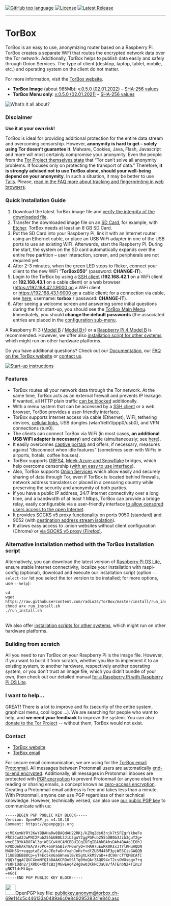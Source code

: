 [![GitHub top language](https://img.shields.io/github/languages/top/radio24/torbox.svg?style=flat-square)](https://github.com/radio24/torbox/search?l=Shell)
[![License](https://img.shields.io/github/license/radio24/torbox.svg?style=flat-square)](https://github.com/radio24/TorBox/blob/master/LICENSE)
[![Latest Release](https://img.shields.io/github/release/radio24/torbox.svg?style=flat-square)](https://github.com/radio24/TorBox/releases/latest)
- - -
# TorBox
TorBox is an easy to use, anonymizing router based on a Raspberry Pi. TorBox creates a separate WiFi that routes the encrypted network data over the Tor network. Additionally, TorBox helps to publish data easily and safely through Onion Services. The type of client (desktop, laptop, tablet, mobile, etc.) and operating system on the client do not matter.

For more information, visit the [TorBox website](https://www.torbox.ch).<br />
* **TorBox Image** (about 985Mb): [v.0.5.0 (02.01.2022)](https://www.torbox.ch/data/torbox-20220102-v050.gz) – [SHA-256 values](https://www.torbox.ch/?page_id=1128)<br />
* **TorBox Menu only**: [v.0.5.0 (02.01.2021)](https://www.torbox.ch/data/torbox050-20220102.zip) – [SHA-256 values](https://www.torbox.ch/?page_id=1128)<br />

![What’s it all about?](https://www.torbox.ch/wp-content/uploads/2019/01/TorBox400-e1548096878388.jpg)

### Disclaimer
**Use it at your own risk!**

TorBox is ideal for providing additional protection for the entire data stream and overcoming censorship. However, **anonymity is hard to get – solely using Tor doesn’t guarantee it**. Malware, Cookies, Java, Flash, Javascript and more will most certainly compromise your anonymity. Even the people from the [Tor Project themselves state](https://2019.www.torproject.org/about/overview.html.en#stayinganonymous) that “Tor can’t solve all anonymity problems. It focuses only on protecting the transport of data.” Therefore, **it is strongly advised not to use TorBox alone, should your well-being depend on your anonymity**. In such a situation, it may be better to use [Tails](https://tails.boum.org/). Please, [read in the FAQ more about tracking and fingerprinting in web browsers](https://www.torbox.ch/?page_id=112#can-tor-protect-me-against-tracking-andor-fingerprinting-in-webbrowser-to-guaranty-my-anonymity-accessing-a-website).

### Quick Installation Guide
1. Download the latest TorBox image file and [verify the integrity of the downloaded file](https://www.torbox.ch/?page_id=1128).
2. Transfer the downloaded image file on an [SD Card](https://en.wikipedia.org/wiki/Secure_Digital), for example, with [Etcher](https://www.balena.io/etcher/). TorBox needs at least an 8 GB SD Card.
3. Put the SD Card into your Raspberry Pi, link it with an Internet router using an Ethernet cable, or place an USB WiFi adapter in one of the USB ports to use an existing WiFi. Afterwards, start the Raspberry Pi. During the start, the system on the SD card automatically expands over the entire free partition – user interaction, screen, and peripherals are not required yet.
4. After 2-3 minutes, when the green LED stops to flicker, connect your client to the new WiFi “**TorBox050**” (password: **CHANGE-IT**).
5. Login to the TorBox by using a [SSH client](https://www.torbox.ch/?page_id=112#which-ssh-client-do-you-prefer) (**192.168.42.1** on a WiFi client or **192.168.43.1** on a cable client) or a web browser (https://192.168.42.1:9000 on a WiFi client or https://192.168.43.1:9000 on a cable client; for a connection via cable, see [here](https://www.torbox.ch/?page_id=775); username: **torbox** / password: **CHANGE-IT**).
6. After seeing a welcome screen and answering some initial questions during the first start-up, you should see the [TorBox Main Menu](https://www.torbox.ch/?page_id=775). Immediately, you should **change the default passwords** (the associated entries are placed in the [configuration sub-menu](https://www.torbox.ch/?page_id=875).

A Raspberry Pi 3 ([Model B](https://www.raspberrypi.org/products/raspberry-pi-3-model-b/) / [Model B+](https://www.raspberrypi.org/products/raspberry-pi-3-model-b-plus/)) or a [Raspberry Pi 4 Model B](https://www.raspberrypi.org/products/raspberry-pi-4-model-b/) is recommended. However, we offer also [installation script for other systems](https://www.torbox.ch/?page_id=1168#others), which might run on other hardware platforms.

Do you have additional questions? Check out our [Documentation](https://www.torbox.ch/?page_id=775), our [FAQ on the TorBox website](https://www.torbox.ch/?page_id=112) or [contact us](mailto:anonym@torbox.ch).

[![Start-up instructions](https://www.torbox.ch/wp-content/uploads/2022/01/TorBox-A5-RPI4-050-e1642257894825.png)](https://www.torbox.ch/wp-content/uploads/2022/01/TorBox-A5-RPI4-050.png)

### Features
* TorBox routes all your network data through the Tor network. At the same time, TorBox acts as an external firewall and prevents IP leakage. If wanted, all HTTP plain traffic [can be blocked](https://www.torbox.ch/?page_id=875) additionally.
* With a menu system that can be accessed by a [SSH client](https://www.torbox.ch/?page_id=112#which-ssh-client-do-you-prefer) or a web browser, TorBox provides a user-friendly interface.
* TorBox supports Internet access via cable (Ethernet), WiFi, tethering devices, [cellular links](https://www.torbox.ch/?page_id=1030), USB dongles (wlan1/eth1/ppp0/usb0), and VPN connections (tun0).
* The clients can connect TorBox via WiFi (in most cases, **an additional USB WiFi adapter is necessary**) and cable (simultaneously; see [here](https://www.torbox.ch/?page_id=775)).
* It easily overcomes [captive portals](https://en.wikipedia.org/wiki/Captive_portal) and offers, if necessary, measures against “disconnect when idle features” (sometimes seen with WiFis in airports, hotels, coffee houses).
* TorBox supports [OBFS4](https://2019.www.torproject.org/docs/pluggable-transports.html), [Meek-Azure and Snowflake](https://tb-manual.torproject.org/circumvention/) bridges, which help overcome censorship ([with an easy to use interface](https://www.torbox.ch/?page_id=797)).
* Also, TorBox supports [Onion Services](https://community.torproject.org/onion-services/) which allow easily and securely sharing of data through Tor, even if TorBox is located behind firewalls, network address translators or placed in a censoring country while preserving the security and anonymity of both parties.
* If you have a public IP address, 24/7 Internet connectivity over a long time, and a bandwidth of at least 1 Mbps, TorBox can provide a bridge relay, easily configurable via a user-friendly interface [to allow censored users access to the open Internet](https://blog.torproject.org/run-tor-bridges-defend-open-internet).
* It provides [SOCKS v5 proxy functionality](https://en.wikipedia.org/wiki/SOCKS) on ports 9050 (standard) and 9052 (with [destination address stream isolation](https://tails.boum.org/contribute/design/stream_isolation/)).
* It allows easy access to .onion websites without client configuration (Chrome) or [via SOCKS v5 proxy (Firefox)](https://www.torbox.ch/?page_id=112#SOCKS).

### Alternative installation method with the TorBox installation script
Alternatively, you can download the latest version of [Raspberry Pi OS Lite](https://www.raspberrypi.org/software/operating-systems/), ensure stable Internet connectivity, localize your installation with raspi-config (optional), download and execute our installation script (option ```--select-tor``` let you select the tor version to be installed; for more options, use ```--help```):
```console
cd
wget https://raw.githubusercontent.com/radio24/TorBox/master/install/run_install.sh
chmod a+x run_install.sh
./run_install.sh
```
\
We also offer [installation scripts for other systems](https://www.torbox.ch/?page_id=1168#others), which might run on other hardware platforms.

### Building from scratch
All you need to run TorBox on your Raspberry Pi is the image file. However, if you want to build it from scratch, whether you like to implement it to an existing system, to another hardware, respectively another operating system, or you don’t trust an image file, which you didn’t bundle of your own, then check out our detailed manual [for a Raspberry Pi with Raspberry Pi OS Lite](https://www.torbox.ch/?page_id=205).

### I want to help...
GREAT! There is a lot to improve and fix (security of the entire system, graphical menu, cool logos ...). We are searching for people who want to help, and **we need your feedback** to improve the system. You can also [donate to the Tor Project](https://donate.torproject.org) -- without them, TorBox would not exist.

### Contact
* [TorBox website](https://www.torbox.ch)
* [TorBox email](mailto:anonym@torbox.ch)

For secure email communication, we are using for the [TorBox email](mailto:anonym@torbox.ch) [Protonmail](https://protonmail.com). All messages between Protonmail users are automatically [end-to-end encrypted](https://protonmail.com/blog/what-is-end-to-end-encryption/). Additionally, all messages in Protonmail inboxes are protected with [PGP encryption](https://en.wikipedia.org/wiki/Pretty_Good_Privacy) to prevent Protonmail (or anyone else) from reading or sharing emails, a concept known as [zero-access encryption](https://protonmail.com/blog/zero-access-encryption/). Creating a Protonmail email address is free and takes less than a minute. With Protonmail, anyone can use PGP regardless of their technical knowledge. However, technically versed, can also use [our public PGP key](https://raw.githubusercontent.com/radio24/TorBox/master/PUBLICKEY.asc) to communicate with us:

```
-----BEGIN PGP PUBLIC KEY BLOCK-----
Version: OpenPGP.js v4.10.10
Comment: https://openpgpjs.org

xjMEXemNYRYJKwYBBAHaRw8BAQdAH22RKj/kZRqZds03njk7tSFEgrYkbeFo
PRC3CwA2JwPNI2Fub255bUB0b3Jib3guY2ggPGFub255bUB0b3Jib3guY2g+
wncEEBYKAB8FAl3pjWEGCwkHCAMCBBUICgIDFgIBAhkBAhsDAh4BAAoJEOhJ
KVODQehAkY8A/A7vPC+6nPaGBiv7P6wryQ+THA97uEwRK0Rsx3TYlKHuAQDN
M4XH5G++eqqptaEv1daJEofwOnYxahJoHzYvdfZUBM44BF3pjWESCisGAQQB
l1UBBQEBB0Cp+yT4Ec5kmGaGWneulB/KSgXLkkMSVaD++dC9mrcTfQMBCAfC
YQQYFggACQUCXemNYQIbDAAKCRDoSSlTg0HoQArZAQD94cT2csOWOsqqx7+q
Ps0P1Udn2/jXRbO+XbfzBzjM6wEAq4Z4g0w03KkHC3aU8/fATEnbN2+TInLV
gNKTldrMtAg=
=eGoI
-----END PGP PUBLIC KEY BLOCK-----
```

<img src="https://www.torbox.ch/wp-content/uploads/2021/08/pgp_asc-e1628022322939.jpeg" width="32" height="32">OpenPGP key file: [publickey.anonym@torbox.ch-69e114c5c446133a0489a6c0e84929538341e840.asc](https://torbox.ch/data/publickey.anonym@torbox.ch-69e114c5c446133a0489a6c0e84929538341e840.asc)
